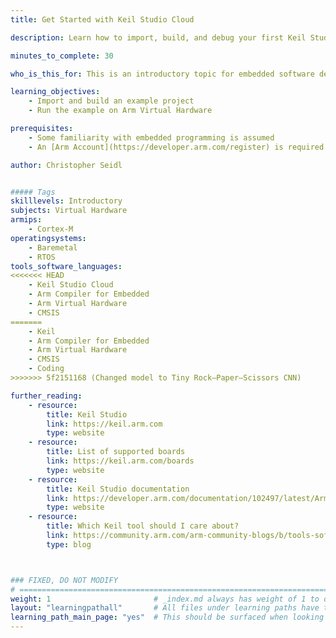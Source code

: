 ```yaml
---
title: Get Started with Keil Studio Cloud

description: Learn how to import, build, and debug your first Keil Studio Cloud project

minutes_to_complete: 30   

who_is_this_for: This is an introductory topic for embedded software developers new to Keil Studio Cloud.

learning_objectives: 
    - Import and build an example project
    - Run the example on Arm Virtual Hardware

prerequisites:
    - Some familiarity with embedded programming is assumed
    - An [Arm Account](https://developer.arm.com/register) is required

author: Christopher Seidl 


##### Tags
skilllevels: Introductory
subjects: Virtual Hardware
armips:
    - Cortex-M
operatingsystems:
    - Baremetal
    - RTOS
tools_software_languages:
<<<<<<< HEAD
    - Keil Studio Cloud
    - Arm Compiler for Embedded
    - Arm Virtual Hardware
    - CMSIS
=======
    - Keil
    - Arm Compiler for Embedded
    - Arm Virtual Hardware
    - CMSIS
    - Coding
>>>>>>> 5f2151168 (Changed model to Tiny Rock–Paper–Scissors CNN)

further_reading:
    - resource:
        title: Keil Studio
        link: https://keil.arm.com
        type: website
    - resource:
        title: List of supported boards
        link: https://keil.arm.com/boards
        type: website
    - resource:
        title: Keil Studio documentation
        link: https://developer.arm.com/documentation/102497/latest/Arm-Keil-Studio
        type: website
    - resource:
        title: Which Keil tool should I care about?
        link: https://community.arm.com/arm-community-blogs/b/tools-software-ides-blog/posts/which-keil-tool-should-i-care-about
        type: blog



### FIXED, DO NOT MODIFY
# ================================================================================
weight: 1                       # _index.md always has weight of 1 to order correctly
layout: "learningpathall"       # All files under learning paths have this same wrapper
learning_path_main_page: "yes"  # This should be surfaced when looking for related content. Only set for _index.md of learning path content.
---
```

